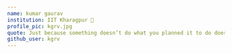 ```yaml
---
name: kumar gaurav
institution: IIT Kharagpur 🚩 
profile_pic: kgrv.jpg
quote: Just because something doesn’t do what you planned it to do doesn’t mean it’s useless. - Edison
github_user: kgrv
---
```

